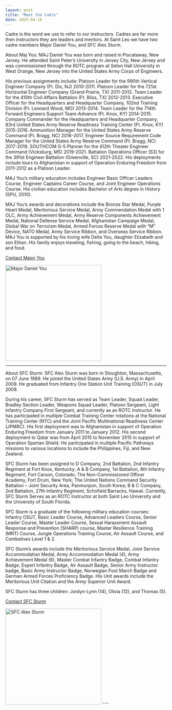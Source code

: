 ```yaml
---
layout: post
title: "Meet the Cadre"
date: 2025-04-16
---
```

Cadre is the word we use to refer to our instructors. Cadres are far more then instructors they are leaders and mentors.
At Saint Leo we have two cadre members Major Daniel You, and SFC Alex Sturm.

About Maj You:
MAJ Daniel You was born and raised in Piscataway, New Jersey. He attended Saint Peter’s University in Jersey City, New Jersey and was commissioned through the ROTC program at Seton Hall University in West Orange, New Jersey into the United States Army Corps of Engineers.

His previous assignments include: Platoon Leader for the 990th Vertical Engineer Company (Ft. Dix, NJ) 2010-2011. Platoon Leader for the 721st Horizontal Engineer Company (Grand Prairie, TX) 2011-2012. Team Leader for the 410th Civil Affairs Battalion (Ft. Bliss, TX) 2012-2013. Executive Officer for the Headquarters and Headquarter Company, 102nd Training Division (Ft. Leonard Wood, MO) 2013-2014. Team Leader for the 714th Forward Engineers Support Team-Advance (Ft. Knox, KY) 2014-2015. Company Commander for the Headquarters and Headquarter Company, 83rd United States Army Reserve Readiness Training Center (Ft. Knox, KY) 2015-2016. Ammunition Manager for the United States Army Reserve Command (Ft. Bragg, NC) 2016-2017. Engineer Source Requirement Code Manager for the United States Army Reserve Command (Ft. Bragg, NC) 2017-2019. SOUTHCOM G-5 Planner for the 412th Theater Engineer Command (Vicksburg, MS) 2019-2021. Battalion Operations Officer (S3) for the 391st Engineer Battalion (Greenville, SC) 2021-2022. His deployments include tours to Afghanistan in support of Operation Enduring Freedom from 2011-2012 as a Platoon Leader.

MAJ You’s military education includes Engineer Basic Officer Leaders Course, Engineer Captains Career Course, and Joint Engineer Operations Course. His civilian education includes Bachelor of Arts degree in History (SPU, 2010).

MAJ You’s awards and decorations include the Bronze Star Medal, Purple Heart Medal, Meritorious Service Medal, Army Commendation Medal with 1 OLC, Army Achievement Medal, Army Reserve Components Achievement Medal, National Defense Service Medal, Afghanistan Campaign Medal, Global War on Terrorism Medal, Armed Forces Reserve Medal with “M” Device, NATO Medal, Army Service Ribbon, and Overseas Service Ribbon.
MAJ You is supported by his loving wife Delta You, daughter Elizabeth and son Ethan. His family enjoys traveling, fishing, going to the beach, hiking, and food.

<a href="mailto:daniel.you@saintleo.edu.com">Contact Major You</a>

<img src="https://github.com/user-attachments/assets/41e0f358-d7cf-4c21-97ed-17229a13f434" width="300" alt="Major Daniel You">

---


About SFC Sturm:
SFC Alex Sturm was born in Stoughton, Massachusetts, on 07 June 1989. He joined the United States Army (U.S. Army) in April 2009. He graduated from Infantry One Station Unit Training (OSUT) in July 2009.

During his career, SFC Sturm has served as Team Leader, Squad Leader, Bradley Section Leader, Weapons Squad Leader, Platoon Sergeant, Light Infantry Company First Sergeant, and currently as an ROTC Instructor. He has participated in multiple Combat Training Center rotations at the National Training Center (NTC) and the Joint Pacific Multinational Readiness Center (JPMRC). His first deployment was to Afghanistan in support of Operation Enduring Freedom from January 2011 to January 2012. His second deployment to Qatar was from April 2015 to November 2015 in support of Operation Spartan Shield. He participated in multiple Pacific Pathways missions to various locations to include the Philippines, Fiji, and New Zealand. 

SFC Sturm has been assigned to D Company, 2nd Battalion, 2nd Infantry Regiment at Fort Knox, Kentucky; A & B Company, 1st Battalion, 8th Infantry Regiment, Fort Carson, Colorado; The Non-Commissioned Officer Academy, Fort Drum, New York; The United Nations Command Security Battalion – Joint Security Area, Panmunjom, South Korea; B & C Company, 2nd Battalion, 27th Infantry Regiment, Schofield Barracks, Hawaii. Currently, SFC Sturm Serves as an ROTC Instructor at both Saint Leo University and the University of South Florida. 

SFC Sturm is a graduate of the following military education courses: Infantry OSUT, Basic Leader Course, Advanced Leaders Course, Senior Leader Course, Master Leader Course, Sexual Harassment Assault Response and Prevention (SHARP) course, Master Resilience Training (MRT) Course, Jungle Operations Training Course, Air Assault Course, and Combatives Level 1 & 2.  

SFC Sturm’s awards include the Meritorious Service Medal, Joint Service Accommodation Medal, Army Accommodation Medal (4), Army Achievement Medal (6), Master Combat Infantry Badge, Combat Infantry Badge, Expert Infantry Badge, Air Assault Badge, Senior Army Instructor badge, Basic Army Instructor Badge, Norwegian Foot March Badge and German Armed Forces Proficiency Badge. His Unit awards include the Meritorious Unit Citation and the Army Superior Unit Award.

SFC Sturm has three children: Jordyn-Lynn (14), Olivia (12), and Thomas (5). 

<a href="mailto:alex.sturm@saintleo.edu.com">Contact SFC Sturm</a>

<img src="https://github.com/user-attachments/assets/d7c6257d-06c9-45e0-824f-b8f88ee00dbc" width="300" alt="SFC Alex Sturm">
---
